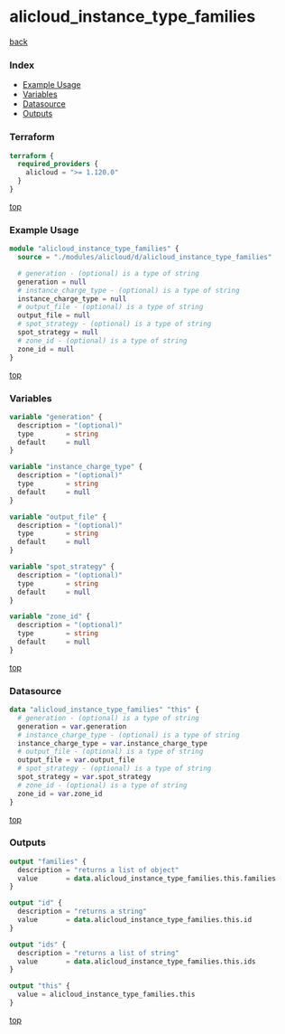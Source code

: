 # alicloud_instance_type_families

[back](../alicloud.md)

### Index

- [Example Usage](#example-usage)
- [Variables](#variables)
- [Datasource](#datasource)
- [Outputs](#outputs)

### Terraform

```terraform
terraform {
  required_providers {
    alicloud = ">= 1.120.0"
  }
}
```

[top](#index)

### Example Usage

```terraform
module "alicloud_instance_type_families" {
  source = "./modules/alicloud/d/alicloud_instance_type_families"

  # generation - (optional) is a type of string
  generation = null
  # instance_charge_type - (optional) is a type of string
  instance_charge_type = null
  # output_file - (optional) is a type of string
  output_file = null
  # spot_strategy - (optional) is a type of string
  spot_strategy = null
  # zone_id - (optional) is a type of string
  zone_id = null
}
```

[top](#index)

### Variables

```terraform
variable "generation" {
  description = "(optional)"
  type        = string
  default     = null
}

variable "instance_charge_type" {
  description = "(optional)"
  type        = string
  default     = null
}

variable "output_file" {
  description = "(optional)"
  type        = string
  default     = null
}

variable "spot_strategy" {
  description = "(optional)"
  type        = string
  default     = null
}

variable "zone_id" {
  description = "(optional)"
  type        = string
  default     = null
}
```

[top](#index)

### Datasource

```terraform
data "alicloud_instance_type_families" "this" {
  # generation - (optional) is a type of string
  generation = var.generation
  # instance_charge_type - (optional) is a type of string
  instance_charge_type = var.instance_charge_type
  # output_file - (optional) is a type of string
  output_file = var.output_file
  # spot_strategy - (optional) is a type of string
  spot_strategy = var.spot_strategy
  # zone_id - (optional) is a type of string
  zone_id = var.zone_id
}
```

[top](#index)

### Outputs

```terraform
output "families" {
  description = "returns a list of object"
  value       = data.alicloud_instance_type_families.this.families
}

output "id" {
  description = "returns a string"
  value       = data.alicloud_instance_type_families.this.id
}

output "ids" {
  description = "returns a list of string"
  value       = data.alicloud_instance_type_families.this.ids
}

output "this" {
  value = alicloud_instance_type_families.this
}
```

[top](#index)